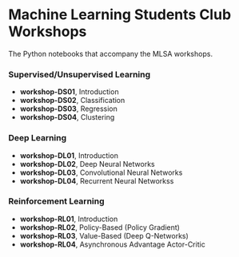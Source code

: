 # Machine Learning Students Club Workshops

The Python notebooks that accompany the MLSA workshops.

### Supervised/Unsupervised Learning
* **workshop-DS01**, Introduction
* **workshop-DS02**, Classification
* **workshop-DS03**, Regression
* **workshop-DS04**, Clustering 

### Deep Learning
* **workshop-DL01**, Introduction
* **workshop-DL02**, Deep Neural Networks
* **workshop-DL03**, Convolutional Neural Networks
* **workshop-DL04**, Recurrent Neural Networkss

### Reinforcement Learning
* **workshop-RL01**, Introduction
* **workshop-RL02**, Policy-Based (Policy Gradient)
* **workshop-RL03**, Value-Based (Deep Q-Networks)
* **workshop-RL04**, Asynchronous Advantage Actor-Critic
